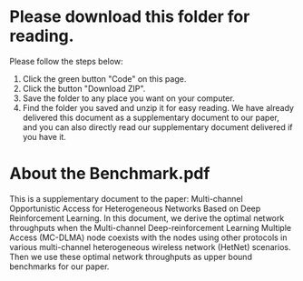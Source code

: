# Please download this folder for reading.
 Please follow the steps below:
   1. Click the green button "Code" on this page.
   2. Click the button "Download ZIP".
   3. Save the folder to any place you want on your computer.
   4. Find the folder you saved and unzip it for easy reading.
 We have already delivered this document as a supplementary document to our paper, and you can also directly read our supplementary document delivered if you have it.
# About the Benchmark.pdf
This is a supplementary document to the paper: Multi-channel Opportunistic Access for Heterogeneous Networks Based on Deep Reinforcement Learning. In this document, we derive the optimal network throughputs when the Multi-channel Deep-reinforcement Learning Multiple Access (MC-DLMA) node coexists with the nodes using other protocols in various multi-channel heterogeneous wireless network (HetNet) scenarios. Then we use these optimal network throughputs as upper bound benchmarks for our paper.
